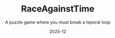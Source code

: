 ---
title: "RaceAgainstTime"
project-type: personal
subtitle: "A puzzle game where you must break a teporal loop"
modal-id: 4
date: 2025-12
img: RaceAgainstTime.png
modal-bg-color: "#001886"        # Colore di sfondo del popup 
modal-text-color: "#ffffffff"      # Colore del testo 
alt: "Screenshot del platform 2D"
video-embed: # Opzionale/Da fare

description: > # L'uso di > permette di scrivere su più righe
  COMING SOON
  
  You wake up alone on a spaceship. It's quiet, too quiet.
  Something feels wrong… and then, suddenly, everything resets.

  You're trapped in a temporal loop: every 8 minutes, time rewinds. The ship returns to its original state. Everyone and everything forgets,
  except you.

  Your only way out? A mysterious code.
  But here's the twist: the code is scattered across different rooms, hidden in fragments, buried in timelines you’ll have to revisit. Again and again.

  Explore, observe, and adapt.
  Each loop gives you one more piece of the puzzle, one more chance to uncover what happened, and why you're caught in this bizarre cycle.

  This is sci-fi with a twist of time travel, mystery, and just enough chaos to keep things interesting. 

role:
  - Game & Level Designer
tags:
  - Unity engine

project-date: "2025 - Coming soon"
---
